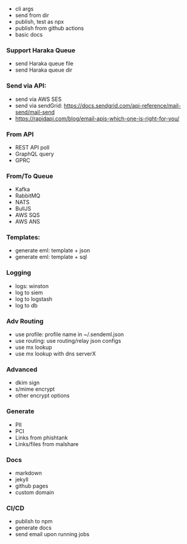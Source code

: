 - cli args
- send from dir
- publish, test as npx
- publish from github actions
- basic docs

### Support Haraka Queue

- send Haraka queue file
- send Haraka queue dir

### Send via API:

- send via AWS SES
- send via sendGrid: https://docs.sendgrid.com/api-reference/mail-send/mail-send
- https://rapidapi.com/blog/email-apis-which-one-is-right-for-you/

### From API

- REST API poll
- GraphQL query
- GPRC

### From/To Queue

- Kafka
- RabbitMQ
- NATS
- BullJS
- AWS SQS
- AWS ANS

### Templates:

- generate eml: template + json
- generate eml: template + sql

### Logging

- logs: winston
- log to siem
- log to logstash
- log to db

### Adv Routing

- use profile: profile name in ~/.sendeml.json
- use routing: use routing/relay json configs
- use mx lookup
- use mx lookup with dns serverX

### Advanced

- dkim sign
- s/mime encrypt
- other encrypt options

### Generate

- PII
- PCI
- Links from phishtank
- Links/files from malshare

### Docs

- markdown
- jekyll
- github pages
- custom domain

### CI/CD

- publish to npm
- generate docs
- send email upon running jobs
